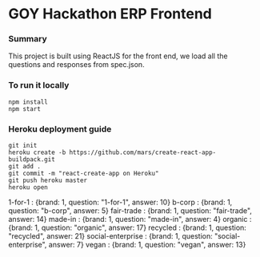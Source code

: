 # GOY Hackathon ERP Frontend

### Summary

This project is built using ReactJS for the front end, we load all the questions and responses from spec.json.

### To run it locally
```
npm install
npm start
```

### Heroku deployment guide
```
git init
heroku create -b https://github.com/mars/create-react-app-buildpack.git
git add .
git commit -m "react-create-app on Heroku"
git push heroku master
heroku open
```


1-for-1
:
{brand: 1, question: "1-for-1", answer: 10}
b-corp
:
{brand: 1, question: "b-corp", answer: 5}
fair-trade
:
{brand: 1, question: "fair-trade", answer: 14}
made-in
:
{brand: 1, question: "made-in", answer: 4}
organic
:
{brand: 1, question: "organic", answer: 17}
recycled
:
{brand: 1, question: "recycled", answer: 21}
social-enterprise
:
{brand: 1, question: "social-enterprise", answer: 7}
vegan
:
{brand: 1, question: "vegan", answer: 13}
